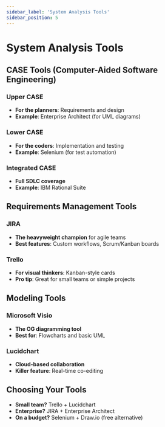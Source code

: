 ```yaml
---
sidebar_label: 'System Analysis Tools'
sidebar_position: 5
---
```


# System Analysis Tools

## CASE Tools (Computer-Aided Software Engineering)

### Upper CASE
- **For the planners**: Requirements and design
- **Example**: Enterprise Architect (for UML diagrams)

### Lower CASE
- **For the coders**: Implementation and testing
- **Example**: Selenium (for test automation)

### Integrated CASE
- **Full SDLC coverage**
- **Example**: IBM Rational Suite

## Requirements Management Tools

### JIRA
- **The heavyweight champion** for agile teams
- **Best features**: Custom workflows, Scrum/Kanban boards

### Trello
- **For visual thinkers**: Kanban-style cards
- **Pro tip**: Great for small teams or simple projects

## Modeling Tools

### Microsoft Visio
- **The OG diagramming tool**
- **Best for**: Flowcharts and basic UML

### Lucidchart
- **Cloud-based collaboration**
- **Killer feature**: Real-time co-editing

## Choosing Your Tools
- **Small team?** Trello + Lucidchart
- **Enterprise?** JIRA + Enterprise Architect
- **On a budget?** Selenium + Draw.io (free alternative)
